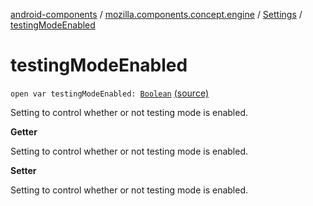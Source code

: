 [android-components](../../index.md) / [mozilla.components.concept.engine](../index.md) / [Settings](index.md) / [testingModeEnabled](./testing-mode-enabled.md)

# testingModeEnabled

`open var testingModeEnabled: `[`Boolean`](https://kotlinlang.org/api/latest/jvm/stdlib/kotlin/-boolean/index.html) [(source)](https://github.com/mozilla-mobile/android-components/blob/master/components/concept/engine/src/main/java/mozilla/components/concept/engine/Settings.kt#L132)

Setting to control whether or not testing mode is enabled.

**Getter**

Setting to control whether or not testing mode is enabled.

**Setter**

Setting to control whether or not testing mode is enabled.

